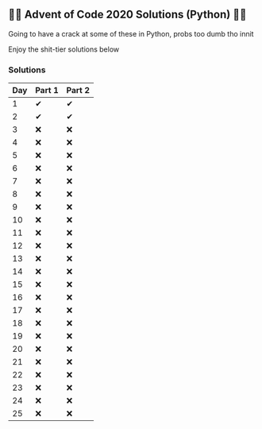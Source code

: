 ## 🎄🎄 Advent of Code 2020 Solutions (Python) 🎄🎄

Going to have a crack at some of these in Python, probs too dumb tho innit

Enjoy the shit-tier solutions below

### Solutions
Day | Part 1 | Part 2
--- | --- | ---
1 | ✔ | ✔
2 | ✔ | ✔
3 | ❌ | ❌
4 | ❌ | ❌
5 | ❌ | ❌
6 | ❌ | ❌
7 | ❌ | ❌
8 | ❌ | ❌
9 | ❌ | ❌
10 | ❌ | ❌
11 | ❌ | ❌
12 | ❌ | ❌
13 | ❌ | ❌
14 | ❌ | ❌
15 | ❌ | ❌
16 | ❌ | ❌
17 | ❌ | ❌
18 | ❌ | ❌
19 | ❌ | ❌
20 | ❌ | ❌
21 | ❌ | ❌
22 | ❌ | ❌
23 | ❌ | ❌
24 | ❌ | ❌
25 | ❌ | ❌